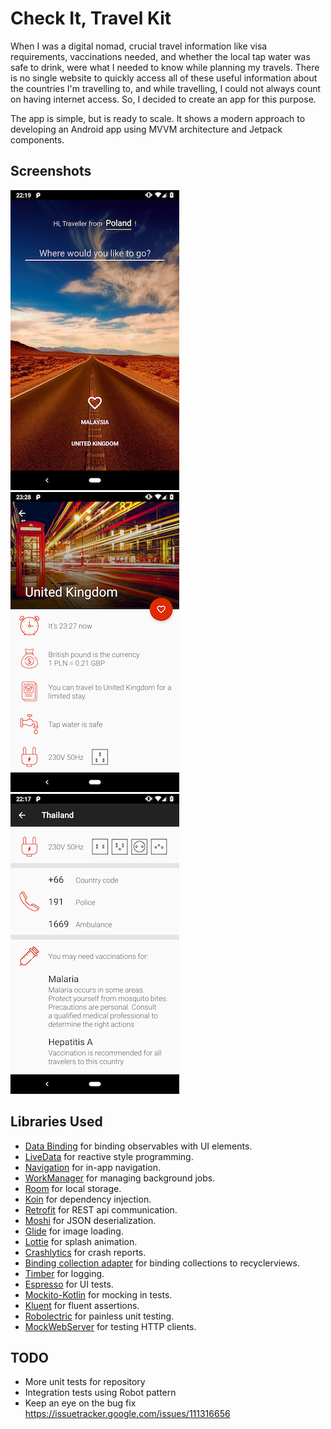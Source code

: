 Check It, Travel Kit
=========================
When I was a digital nomad, crucial travel information like visa requirements, vaccinations needed, and whether the local tap water was safe to drink, were what I needed to know while planning my travels. There is no single website to quickly access all of these useful information about the countries I'm travelling to, and while travelling, I could not always count on having internet access. So, I decided to create an app for this purpose. 

The app is simple, but is ready to scale. It shows a modern approach to developing an Android app using MVVM architecture and Jetpack components. 

Screenshots
-----------

![Search](screenshots/search.png)
![Info 1](screenshots/info1.png)
![Info 2](screenshots/info2.png)

Libraries Used
--------------
* [Data Binding][0] for binding observables with UI elements.
* [LiveData][1] for reactive style programming.
* [Navigation][2] for in-app navigation.
* [WorkManager][3] for managing background jobs.
* [Room][4] for local storage.
* [Koin][5] for dependency injection.
* [Retrofit][6] for REST api communication.
* [Moshi][7] for JSON deserialization.
* [Glide][8] for image loading.
* [Lottie][9] for splash animation.
* [Crashlytics][10] for crash reports.
* [Binding collection adapter][11] for binding collections to recyclerviews.
* [Timber][12] for logging.
* [Espresso][13] for UI tests.
* [Mockito-Kotlin][14] for mocking in tests.
* [Kluent][15] for fluent assertions.
* [Robolectric][16] for painless unit testing.
* [MockWebServer][17] for testing HTTP clients.


[0]: https://developer.android.com/topic/libraries/data-binding/
[1]: https://developer.android.com/topic/libraries/architecture/livedata
[2]: https://developer.android.com/topic/libraries/architecture/navigation/
[3]: https://developer.android.com/topic/libraries/architecture/workmanager/
[4]: https://developer.android.com/topic/libraries/architecture/room/
[5]: https://github.com/InsertKoinIO/koin
[6]: https://github.com/square/retrofit
[7]: https://github.com/square/moshi
[8]: https://github.com/bumptech/glide
[9]: https://github.com/airbnb/lottie-android
[10]: https://fabric.io/kits/android/crashlytics/
[11]: https://github.com/evant/binding-collection-adapter
[12]: https://github.com/JakeWharton/timber
[13]: https://developer.android.com/training/testing/espresso/
[14]: https://github.com/nhaarman/mockito-kotlin
[15]: https://github.com/MarkusAmshove/Kluent
[16]: https://github.com/robolectric/robolectric
[17]: https://github.com/square/okhttp/tree/master/mockwebserver



TODO
-----------------
* More unit tests for repository
* Integration tests using Robot pattern
* Keep an eye on the bug fix https://issuetracker.google.com/issues/111316656
